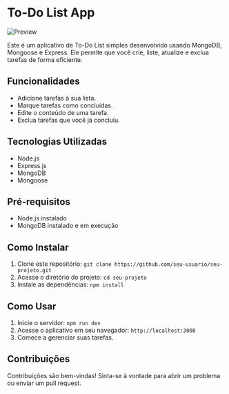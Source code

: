 # To-Do List App

![Preview]()

Este é um aplicativo de To-Do List simples desenvolvido usando MongoDB, Mongoose e Express. Ele permite que você crie, liste, atualize e exclua tarefas de forma eficiente.

## Funcionalidades

- Adicione tarefas à sua lista.
- Marque tarefas como concluídas.
- Edite o conteúdo de uma tarefa.
- Exclua tarefas que você já concluiu.

## Tecnologias Utilizadas

- Node.js
- Express.js
- MongoDB
- Mongoose

## Pré-requisitos

- Node.js instalado
- MongoDB instalado e em execução

## Como Instalar

1. Clone este repositório: `git clone https://github.com/seu-usuario/seu-projeto.git`
2. Acesse o diretório do projeto: `cd seu-projeto`
3. Instale as dependências: `npm install`

## Como Usar

1. Inicie o servidor: `npm run dev`
2. Acesse o aplicativo em seu navegador: `http://localhost:3000`
3. Comece a gerenciar suas tarefas.

## Contribuições

Contribuições são bem-vindas! Sinta-se à vontade para abrir um problema ou enviar um pull request.



